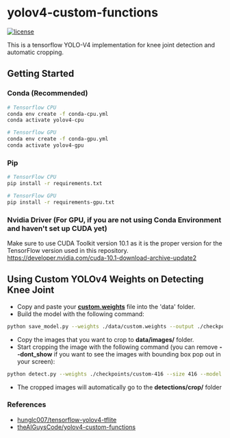 # yolov4-custom-functions
[![license](https://img.shields.io/github/license/mashape/apistatus.svg)](LICENSE)

This is a tensorflow YOLO-V4 implementation for knee joint detection and automatic cropping. 

## Getting Started
### Conda (Recommended)

```bash
# Tensorflow CPU
conda env create -f conda-cpu.yml
conda activate yolov4-cpu

# Tensorflow GPU
conda env create -f conda-gpu.yml
conda activate yolov4-gpu
```

### Pip
```bash
# TensorFlow CPU
pip install -r requirements.txt

# TensorFlow GPU
pip install -r requirements-gpu.txt
```
### Nvidia Driver (For GPU, if you are not using Conda Environment and haven't set up CUDA yet)
Make sure to use CUDA Toolkit version 10.1 as it is the proper version for the TensorFlow version used in this repository.
https://developer.nvidia.com/cuda-10.1-download-archive-update2

## Using Custom YOLOv4 Weights on Detecting Knee Joint

  * Copy and paste your [**custom.weights**](https://drive.google.com/file/d/1VdA1BS4oJUX9-oQ_qviK_5KKtvMclYJZ/view?usp=sharing) file into the 'data' folder.
  * Build the model with the following command:
  ```bash
  python save_model.py --weights ./data/custom.weights --output ./checkpoints/custom-416 --input_size 416 --model yolov4 
  ```
  * Copy the images that you want to crop to **data/images/** folder.
  * Start cropping the image with the following command (you can remove **--dont_show** if you want to see the images with bounding box pop out in your screen):
  ```bash
  python detect.py --weights ./checkpoints/custom-416 --size 416 --model yolov4 --images ./data/images/ --crop --dont_show
  ```
  * The cropped images will automatically go to the **detections/crop/** folder

### References  

  * [hunglc007/tensorflow-yolov4-tflite](https://github.com/hunglc007/tensorflow-yolov4-tflite)
  * [theAIGuysCode/yolov4-custom-functions](https://github.com/theAIGuysCode/yolov4-custom-functions)
